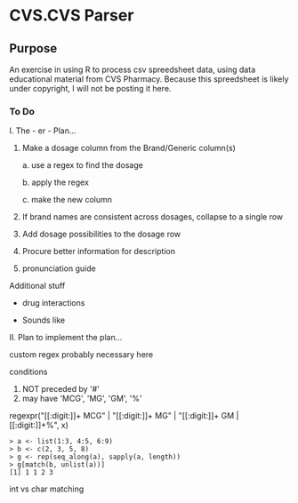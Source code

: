 # CVS.CVS Parser
## Purpose
An exercise in using R to process csv spreedsheet data, using data educational material from CVS Pharmacy. Because this spreedsheet is likely under copyright, I will not be posting it here.

### To Do

I. The - er - Plan...

1.  Make a dosage column from the Brand/Generic column(s)

    a\. use a regex to find the dosage

    b\. apply the regex

    c\. make the new column

2.  If brand names are consistent across dosages, collapse to a single row

3.  Add dosage possibilities to the dosage row

4.  Procure better information for description

5.  pronunciation guide

Additional stuff

-   drug interactions

-   Sounds like

II\. Plan to implement the plan...

custom regex probably necessary here

conditions

1.  NOT preceded by '#'
2.  may have 'MCG', 'MG', 'GM', '%'

regexpr("[[:digit:]]+ MCG" \| "[[:digit:]]+ MG" \| "[[:digit:]]+ GM \| [[:digit:]]+%", x)

    > a <- list(1:3, 4:5, 6:9)
    > b <- c(2, 3, 5, 8)
    > g <- rep(seq_along(a), sapply(a, length))
    > g[match(b, unlist(a))]
    [1] 1 1 2 3

int vs char matching
